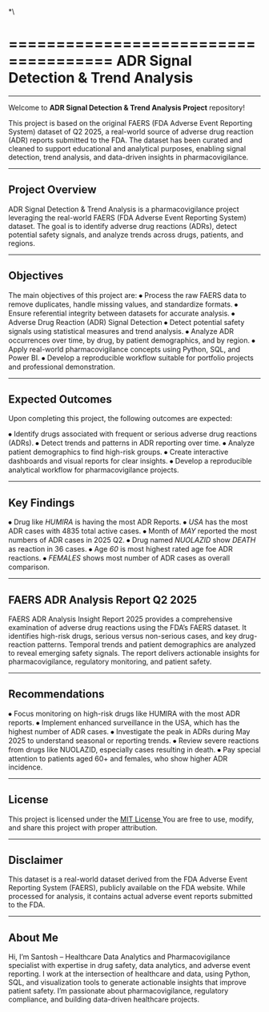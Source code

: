 *\

=====================================
ADR Signal Detection & Trend Analysis
=====================================
-------------------------------------

Welcome to **ADR Signal Detection & Trend Analysis Project** repository!

This project is based on the original FAERS (FDA Adverse Event Reporting System) dataset of Q2 2025, a real-world source of adverse drug reaction (ADR) reports submitted to the FDA. The dataset has been curated and cleaned to support educational and analytical purposes, enabling signal detection, trend analysis, and data-driven insights in pharmacovigilance.

----------------
Project Overview
----------------
ADR Signal Detection & Trend Analysis is a pharmacovigilance project leveraging the real-world FAERS (FDA Adverse Event Reporting System) dataset. The goal is to identify adverse drug reactions (ADRs), detect potential safety signals, and analyze trends across drugs, patients, and regions.

----------
Objectives
----------
The main objectives of this project are:
⦁	Process the raw FAERS data to remove duplicates, handle missing values, and standardize formats.
⦁	Ensure referential integrity between datasets for accurate analysis.
⦁	Adverse Drug Reaction (ADR) Signal Detection
⦁	Detect potential safety signals using statistical measures and trend analysis.
⦁	Analyze ADR occurrences over time, by drug, by patient demographics, and by region.
⦁	Apply real-world pharmacovigilance concepts using Python, SQL, and Power BI.
⦁	Develop a reproducible workflow suitable for portfolio projects and professional demonstration.

-----------------
Expected Outcomes
-----------------
Upon completing this project, the following outcomes are expected:

⦁	Identify drugs associated with frequent or serious adverse drug reactions (ADRs).
⦁	Detect trends and patterns in ADR reporting over time.
⦁	Analyze patient demographics to find high-risk groups.
⦁	Create interactive dashboards and visual reports for clear insights.
⦁	Develop a reproducible analytical workflow for pharmacovigilance projects.

------------
Key Findings
------------
⦁	Drug like *HUMIRA* is having the most ADR Reports.
⦁	*USA* has the most ADR cases with 4835 total active cases.
⦁	Month of *MAY* reported the most numbers of ADR cases in 2025 Q2.
⦁	Drug named *NUOLAZID* show *DEATH* as reaction in 36 cases.
⦁	Age *60* is most highest rated age foe ADR reactions.
⦁	*FEMALES* shows most number of ADR cases as overall comparison.

---------------------------------
FAERS ADR Analysis Report Q2 2025
---------------------------------
FAERS ADR Analysis Insight Report 2025 provides a comprehensive examination of adverse drug reactions using the FDA’s FAERS dataset. It identifies high-risk drugs, serious versus non-serious cases, and key drug-reaction patterns. Temporal trends and patient demographics are analyzed to reveal emerging safety signals. The report delivers actionable insights for pharmacovigilance, regulatory monitoring, and patient safety.

---------------
Recommendations
---------------
⦁	Focus monitoring on high-risk drugs like HUMIRA with the most ADR reports.
⦁	Implement enhanced surveillance in the USA, which has the highest number of ADR cases.
⦁	Investigate the peak in ADRs during May 2025 to understand seasonal or reporting trends.
⦁	Review severe reactions from drugs like NUOLAZID, especially cases resulting in death.
⦁	Pay special attention to patients aged 60+ and females, who show higher ADR incidence.

-------
License
-------
This project is licensed under the [MIT License ](License) You are free to use, modify, and share this project with proper attribution.

----------
Disclaimer
----------
This dataset is a real-world dataset derived from the FDA Adverse Event Reporting System (FAERS), publicly available on the FDA website. While processed for analysis, it contains actual adverse event reports submitted to the FDA.

--------
About Me
--------
Hi, I’m Santosh – Healthcare Data Analytics and Pharmacovigilance specialist with expertise in drug safety, data analytics, and adverse event reporting. I work at the intersection of healthcare and data, using Python, SQL, and visualization tools to generate actionable insights that improve patient safety. I’m passionate about pharmacovigilance, regulatory compliance, and building data-driven healthcare projects.


